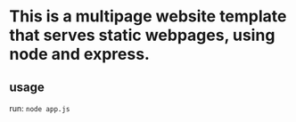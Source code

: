 # This is a multipage website template that serves static webpages, using node and express.

## usage

run: `node app.js`
